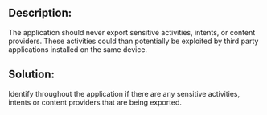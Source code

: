 ## Description:

The application should never export sensitive activities, intents, or content providers.
These activities could than potentially be exploited by third party applications installed
on the same device.

## Solution:

Identify throughout the application if there are any sensitive activities, intents or 
content providers that are being exported. 

